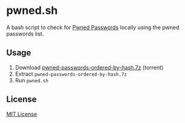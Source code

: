 # pwned.sh

A bash script to check for [Pwned Passwords](https://haveibeenpwned.com/Passwords) locally using the pwned passwords list.

## Usage

1. Download [pwned-passwords-ordered-by-hash.7z](https://downloads.pwnedpasswords.com/passwords/pwned-passwords-ordered-by-hash.7z.torrent) (torrent)
2. Extract `pwned-passwords-ordered-by-hash.7z`
3. Run `pwned.sh`

## License

[MIT License](LICENSE)

